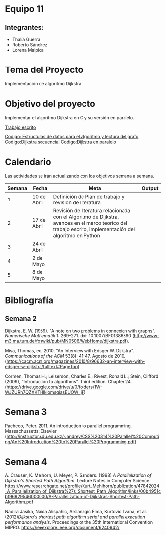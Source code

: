 # Equipo 11

## Integrantes:

- Thalía Guerra
- Roberto Sánchez
- Lorena Malpica

# Tema del Proyecto
Implementación de algoritmo Dijkstra

# Objetivo del proyecto
Implementar el algoritmo Dijkstra en C y su versión en paralelo.

[Trabajo escrito](https://drive.google.com/open?id=1aEVsgc1DzfbZVOUnJVxzwItpL6q0h1p0)

[Codigo: Estructuras de datos para el algoritmo y lectura del grafo](avance_01_05_18/codigo)
[Codigo:Dijkstra secuencial](https://github.com/taguerram/analisis-numerico-computo-cientifico/blob/mno-2018-1/proyecto_final/proyectos/equipos/equipo_11/avance_08_05_18/dijkstra_secuencial.c)
[Codigo:Dijkstra en paralelo](https://github.com/taguerram/analisis-numerico-computo-cientifico/blob/mno-2018-1/proyecto_final/proyectos/equipos/equipo_11/avance_08_05_18/dijkstra_paralelo.c)
# Calendario

Las actividades se irán actualizando con los objetivos semana a semana.

| Semana | Fecha      | Meta                                                                       | Output                                                              |
|--------|------------|----------------------------------------------------------------------------|---------------------------------------------------------------------|
| 1 | 10 de Abril|Definición de Plan de trabajo y revisión de literatura||
| 2 | 17 de Abril|Revisión de literatura relacionada con el Algoritmo de Dijkstra, avances en el marco teorico del trabajo escrito, implementación del algoritmo en Python||
| 3 | 24 de Abril|||
| 4 |  2 de Mayo |||
| 5 |  8 de Mayo |||




# Bibliografía

## Semana 2

Dijkstra, E. W. (1959). "A note on two problems in connexion with graphs". *Numerische Mathematik* 1: 269–271. doi: 10.1007/BF01386390 (http://www-m3.ma.tum.de/foswiki/pub/MN0506/WebHome/dijkstra.pdf).

Misa, Thomas, ed. 2010. "An Interview with Edsger W. Dijkstra". *Communications of the ACM* 53(8): 41-47. Agosto de 2010. (https://cacm.acm.org/magazines/2010/8/96632-an-interview-with-edsger-w-dijkstra/fulltext#PageTop)

Cormen, Thomas H.; Leiserson, Charles E.; Rivest, Ronald L.; Stein, Clifford (2009), “Introduction to algorithms”. Third edition. Chapter 24.(https://drive.google.com/drive/u/0/folders/1W-WJZURh7QZXKTHlkiomsqiasEUOW_jF)

# Semana 3
Pacheco, Peter. 2011. An introduction to parallel programming. Massachussetts: Elsevier (http://instructor.sdu.edu.kz/~andrey/CSS%20314%20Parallel%20Computing/An%20Introduction%20to%20Parallel%20Programming.pdf)

# Semana 4

A. Crauser, K. Melhorn, U. Meyer, P. Sanders. (1998) *A Parallelization of Dijkstra's Shortest Path Algorithm*. Lecture Notes in Computer Science. https://www.researchgate.net/profile/Kurt_Mehlhorn/publication/47842024_A_Parallelization_of_Dijkstra%27s_Shortest_Path_Algorithm/links/00b4951cbf96929546000000/A-Parallelization-of-Dijkstras-Shortest-Path-Algorithm.pdf


Nadira Jasika, Naida Alispahic, Arslanagic Elma, Kurtovic Ilvana, et al. (2012)*Dijkstra's shortest path algorithm serial and parallel execution performance analysis*. Proceedings of the 35th International Convention MIPRO. https://ieeexplore.ieee.org/document/6240942/ 

